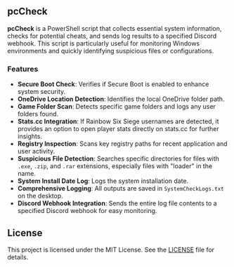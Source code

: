 ## pcCheck

**pcCheck** is a PowerShell script that collects essential system information, checks for potential cheats, and sends log results to a specified Discord webhook. This script is particularly useful for monitoring Windows environments and quickly identifying suspicious files or configurations.

### Features

- **Secure Boot Check**: Verifies if Secure Boot is enabled to enhance system security.
- **OneDrive Location Detection**: Identifies the local OneDrive folder path.
- **Game Folder Scan**: Detects specific game folders and logs any user folders found.
- **Stats.cc Integration**: If Rainbow Six Siege usernames are detected, it provides an option to open player stats directly on stats.cc for further insights.
- **Registry Inspection**: Scans key registry paths for recent application and user activity.
- **Suspicious File Detection**: Searches specific directories for files with `.exe`, `.zip`, and `.rar` extensions, especially files with "loader" in the name.
- **System Install Date Log**: Logs the system installation date.
- **Comprehensive Logging**: All outputs are saved in `SystemCheckLogs.txt` on the desktop.
- **Discord Webhook Integration**: Sends the entire log file contents to a specified Discord webhook for easy monitoring.

## License

This project is licensed under the MIT License. See the [LICENSE](LICENSE) file for details.
